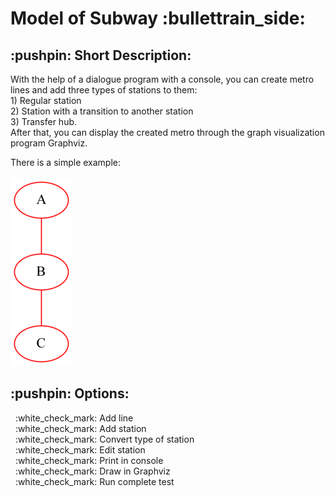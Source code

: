 <!DOCTYPE html>
<h1> Model of Subway :bullettrain_side: </h1>
  <h2> :pushpin: Short Description: </h2>
  <p><span style="font-size: 12">
  With the help of a dialogue program with a console, you can create metro lines and add three types of stations to them: <br> 
  1) Regular station <br>
  2) Station with a transition to another station <br> 
  3) Transfer hub. <br>
  After that, you can display the created metro through the graph visualization program Graphviz.
  </span></p>
  
  There is a simple example: <br> <br>
  <img src="https://github.com/Sborzov456/subway-model/blob/master/img/subway.png">
  
  <h2>:pushpin: Options: </h2>
  <p>
    &nbsp :white_check_mark: Add line <br>
    &nbsp :white_check_mark: Add station <br>
    &nbsp :white_check_mark: Convert type of station <br>
    &nbsp :white_check_mark: Edit station <br>
    &nbsp :white_check_mark: Print in console <br>
    &nbsp :white_check_mark: Draw in Graphviz <br>
    &nbsp :white_check_mark: Run complete test <br> 
  </p>
  </h2>
